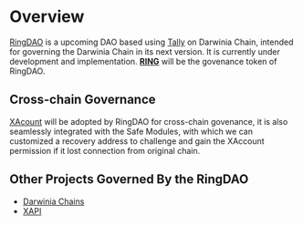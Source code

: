 # Overview

[RingDAO](https://ringdao.com/) is a upcoming DAO based using [Tally](https://www.tally.xyz/) on Darwinia Chain, intended for governing the Darwinia Chain in its next version. It is currently under development and implementation. [**RING**](https://coinmarketcap.com/currencies/darwinia-network/) will be the govenance token of RingDAO. 

## Cross-chain Governance

[XAcount](https://xaccount.box/) will be adopted by RingDAO for cross-chain govenance, it is also seamlessly integrated with the Safe Modules, with which we can customized a recovery address to challenge and gain the XAccount permission if it lost connection from original chain.

## Other Projects Governed By the RingDAO

* [Darwinia Chains](https://darwinia.network/)
* [XAPI](https://github.com/xapi-box)
